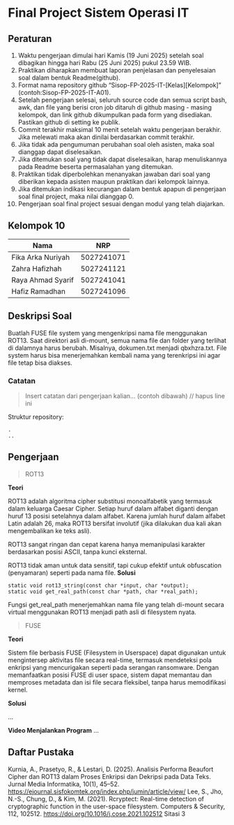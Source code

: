# Final Project Sistem Operasi IT

## Peraturan
1. Waktu pengerjaan dimulai hari Kamis (19 Juni 2025) setelah soal dibagikan hingga hari Rabu (25 Juni 2025) pukul 23.59 WIB.
2. Praktikan diharapkan membuat laporan penjelasan dan penyelesaian soal dalam bentuk Readme(github).
3. Format nama repository github “Sisop-FP-2025-IT-[Kelas][Kelompok]” (contoh:Sisop-FP-2025-IT-A01).
4. Setelah pengerjaan selesai, seluruh source code dan semua script bash, awk, dan file yang berisi cron job ditaruh di github masing - masing kelompok, dan link github dikumpulkan pada form yang disediakan. Pastikan github di setting ke publik.
5. Commit terakhir maksimal 10 menit setelah waktu pengerjaan berakhir. Jika melewati maka akan dinilai berdasarkan commit terakhir.
6. Jika tidak ada pengumuman perubahan soal oleh asisten, maka soal dianggap dapat diselesaikan.
7. Jika ditemukan soal yang tidak dapat diselesaikan, harap menuliskannya pada Readme beserta permasalahan yang ditemukan.
8. Praktikan tidak diperbolehkan menanyakan jawaban dari soal yang diberikan kepada asisten maupun praktikan dari kelompok lainnya.
9. Jika ditemukan indikasi kecurangan dalam bentuk apapun di pengerjaan soal final project, maka nilai dianggap 0.
10. Pengerjaan soal final project sesuai dengan modul yang telah diajarkan.

## Kelompok 10

Nama | NRP
--- | ---
Fika Arka Nuriyah | 5027241071
Zahra Hafizhah | 5027241121
Raya Ahmad Syarif | 5027241041
Hafiz Ramadhan | 5027241096

## Deskripsi Soal
Buatlah FUSE file system yang mengenkripsi nama file menggunakan ROT13. Saat direktori asli di-mount, semua nama file dan folder yang terlihat di dalamnya harus berubah. Misalnya, dokumen.txt menjadi qbxhzra.txt. File system harus bisa menerjemahkan kembali nama yang terenkripsi ini agar file tetap bisa diakses.



### Catatan

> Insert catatan dari pengerjaan kalian... (contoh dibawah) // hapus line ini

Struktur repository:
```
.
..
```

## Pengerjaan

> ROT13

**Teori**

ROT13 adalah algoritma cipher substitusi monoalfabetik yang termasuk dalam keluarga Caesar Cipher. Setiap huruf dalam alfabet diganti dengan huruf 13 posisi setelahnya dalam alfabet. Karena jumlah huruf dalam alfabet Latin adalah 26, maka ROT13 bersifat involutif (jika dilakukan dua kali akan mengembalikan ke teks asli).

ROT13 sangat ringan dan cepat karena hanya memanipulasi karakter berdasarkan posisi ASCII, tanpa kunci eksternal.

ROT13 tidak aman untuk data sensitif, tapi cukup efektif untuk obfuscation (penyamaran) seperti pada nama file.
**Solusi**
```
static void rot13_string(const char *input, char *output);
static void get_real_path(const char *path, char *real_path);

```
Fungsi get_real_path menerjemahkan nama file yang telah di-mount secara virtual menggunakan ROT13 menjadi path asli di filesystem nyata.

> FUSE

**Teori**

Sistem file berbasis FUSE (Filesystem in Userspace) dapat digunakan untuk mengintersep aktivitas file secara real-time, termasuk mendeteksi pola enkripsi yang mencurigakan seperti pada serangan ransomware. Dengan memanfaatkan posisi FUSE di user space, sistem dapat memantau dan memproses metadata dan isi file secara fleksibel, tanpa harus memodifikasi kernel.

**Solusi**

...

**Video Menjalankan Program**
...

## Daftar Pustaka

Kurnia, A., Prasetyo, R., & Lestari, D. (2025). Analisis Performa Beaufort Cipher dan ROT13 dalam Proses Enkripsi dan Dekripsi pada Data Teks. Jurnal Media Informatika, 10(1), 45–52. https://ejournal.sisfokomtek.org/index.php/jumin/article/view/
Lee, S., Jho, N.-S., Chung, D., & Kim, M. (2021). Rcryptect: Real-time detection of cryptographic function in the user-space filesystem. Computers & Security, 112, 102512. https://doi.org/10.1016/j.cose.2021.102512
Sitasi 3
